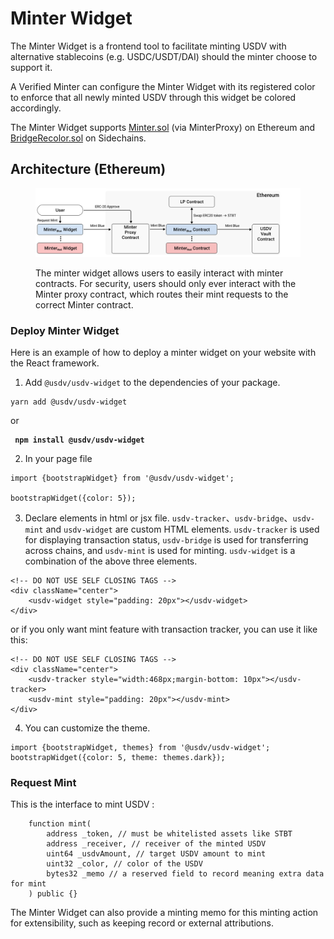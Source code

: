 # Minter Widget

The Minter Widget is a frontend tool to facilitate minting USDV with alternative stablecoins (e.g. USDC/USDT/DAI) should the minter choose to support it.&#x20;

A Verified Minter can configure the Minter Widget with its registered color to enforce that all newly minted USDV through this widget be colored accordingly.

The Minter Widget supports [Minter.sol](on-ethereum.md#default-minter.sol) (via MinterProxy) on Ethereum and [BridgeRecolor.sol](on-sidechain/#default-bridgerecolor.sol) on Sidechains.

## Architecture (Ethereum)

<figure><img src="../.gitbook/assets/minter-widget.png" alt=""><figcaption><p>The minter widget allows users to easily interact with minter contracts. For security, users should only ever interact with the Minter proxy contract, which routes their mint requests to the correct Minter contract.</p></figcaption></figure>

### Deploy Minter Widget

Here is an example of how to deploy a minter widget on your website with the React framework.

1. Add `@usdv/usdv-widget` to the dependencies of your package.

```
yarn add @usdv/usdv-widget
```

or

<pre><code><strong> npm install @usdv/usdv-widget
</strong></code></pre>

2. In your page file

```
import {bootstrapWidget} from '@usdv/usdv-widget';

bootstrapWidget({color: 5});
```

3. Declare elements in html or jsx file. `usdv-tracker`、`usdv-bridge`、`usdv-mint` and `usdv-widget` are custom HTML elements. `usdv-tracker` is used for displaying transaction status, `usdv-bridge` is used for transferring across chains, and `usdv-mint` is used for minting. `usdv-widget` is a combination of the above three elements.

```
<!-- DO NOT USE SELF CLOSING TAGS -->
<div className="center">
    <usdv-widget style="padding: 20px"></usdv-widget>
</div>
```

or if you only want mint feature with transaction tracker, you can use it like this:

```
<!-- DO NOT USE SELF CLOSING TAGS -->
<div className="center">
    <usdv-tracker style="width:468px;margin-bottom: 10px"></usdv-tracker>
    <usdv-mint style="padding: 20px"></usdv-mint>
</div>
```

4. You can customize the theme.

```
import {bootstrapWidget, themes} from '@usdv/usdv-widget';
bootstrapWidget({color: 5, theme: themes.dark});
```

### Request Mint

This is the interface to mint USDV :

```
    function mint(
        address _token, // must be whitelisted assets like STBT
        address _receiver, // receiver of the minted USDV
        uint64 _usdvAmount, // target USDV amount to mint
        uint32 _color, // color of the USDV
        bytes32 _memo // a reserved field to record meaning extra data for mint
    ) public {}
```

The Minter Widget can also provide a minting memo for this minting action for extensibility, such as keeping record or external attributions.
